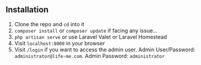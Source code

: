 ## Installation

1. Clone the repo and `cd` into it
1. `composer install` or `composer update` if facing any issue...
1. `php artisan serve` or use Laravel Valet or Laravel Homestead
1. Visit `localhost:8000` in your browser
1. Visit `/login` if you want to access the admin user. Admin User/Password: `administrator@life-me.com`. Admin Password: `administrator`
